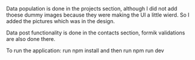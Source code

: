 <!-- # React + Vite

This template provides a minimal setup to get React working in Vite with HMR and some ESLint rules.

Currently, two official plugins are available:

- [@vitejs/plugin-react](https://github.com/vitejs/vite-plugin-react/blob/main/packages/plugin-react/README.md) uses [Babel](https://babeljs.io/) for Fast Refresh
- [@vitejs/plugin-react-swc](https://github.com/vitejs/vite-plugin-react-swc) uses [SWC](https://swc.rs/) for Fast Refresh -->

Data population is done in the projects section, although I did not add thoese dummy images because they
were making the UI a little wierd. So I added the pictures which was in the design.

Data post functionality is done in the contacts section, formik validations are also done there.

To run the application:
run npm install and then
run npm run dev
